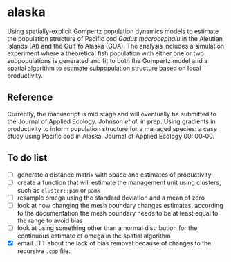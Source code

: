 # alaska
Using spatially-explicit Gompertz population dynamics models to estimate the 
population structure of Pacific cod *Gadus macrocephalu* in the Aleutian Islands (AI) and
the Gulf fo Alaska (GOA).
The analysis includes a simulation experiment where a theoretical fish population with
either one or two subpopulations is generated and fit to both the Gompertz model and
a spatial algorithm to estimate subpopulation structure based on local productivity.

## Reference
Currently, the manuscript is mid stage and will eventually be submitted to 
the Journal of Applied Ecology.
Johnson *et al.* in prep. Using gradients in productivity to inform population
structure for a managed species: a case study using Pacific cod in Alaska.
Journal of Applied Ecology 00: 00-00.

## To do list
- [ ] generate a distance matrix with space and estimates of productivity
- [ ] create a function that will estimate the management unit using 
clusters, such as `cluster::pam` or `pamk`
- [ ] resample omega using the standard deviation and a mean of zero
- [ ] look at how changing the mesh boundary changes estimates, 
according to the documentation the mesh boundary needs to be at least equal
to the range to avoid bias
- [ ] look at using something other than a normal distribution for the 
continuous estimate of omega in the spatial algorithm
- [x] email JTT about the lack of bias removal because of changes
to the recursive `.cpp` file.
